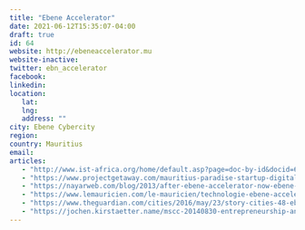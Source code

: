 ```yaml
---
title: "Ebene Accelerator"
date: 2021-06-12T15:35:07-04:00
draft: true
id: 64
website: http://ebeneaccelerator.mu
website-inactive: 
twitter: ebn_accelerator
facebook: 
linkedin: 
location: 
   lat: 
   lng: 
   address: ""
city: Ebene Cybercity
region: 
country: Mauritius
email: 
articles:
   - "http://www.ist-africa.org/home/default.asp?page=doc-by-id&docid=6997"
   - "https://www.projectgetaway.com/mauritius-paradise-startup-digital/"
   - "https://nayarweb.com/blog/2013/after-ebene-accelerator-now-ebene-xtreme-deccelerator/"
   - "https://www.lemauricien.com/le-mauricien/technologie-ebene-accelerator-lancement-demain/96483/"
   - "https://www.theguardian.com/cities/2016/may/23/story-cities-48-ebene-cybercity-mauritius-vision-africa-smart-future"
   - "https://jochen.kirstaetter.name/mscc-20140830-entrepreneurship-and-startup-culture/"
---
```


